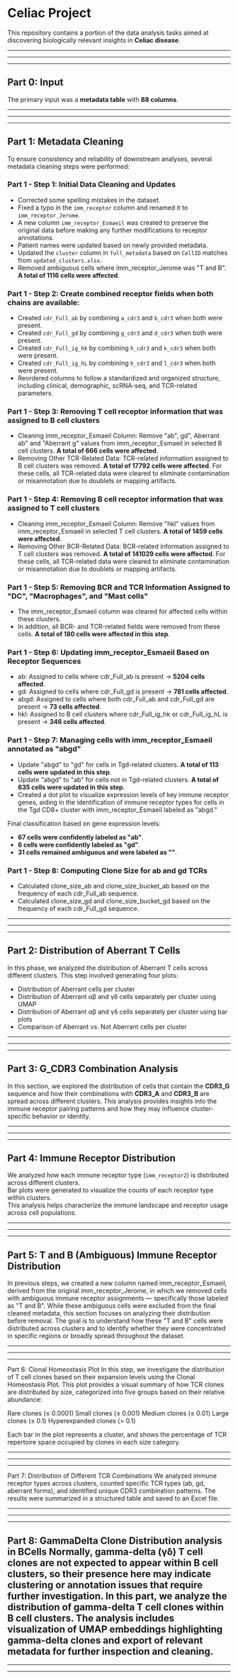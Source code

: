 # Celiac Project
This repository contains a portion of the data analysis tasks aimed at discovering biologically relevant insights in **Celiac disease**.

---
---
---

## Part 0: Input
The primary input was a **metadata table** with **88 columns**.

---
---
---

## Part 1: Metadata Cleaning
To ensure consistency and reliability of downstream analyses, several metadata cleaning steps were performed:

### Part 1 - Step 1: Initial Data Cleaning and Updates 
- Corrected some spelling mistakes in the dataset.
- Fixed a typo in the `imm_receptor` column and renamed it to `imm_receptor_Jerome`.
- A new column `imm_receptor_Esmaeil` was created to preserve the original data before making any further modifications to receptor annotations.
- Patient names were updated based on newly provided metadata. 
- Updated the `cluster` column in `full_metadata` based on `CellID` matches from `updated_clusters.xlsx`.
- Removed ambiguous cells where imm_receptor_Jerome was "T and B". **A total of 1116 cells were affected**.

### Part 1 - Step 2: Create combined receptor fields when both chains are available:
- Created `cdr_Full_ab` by combining `a_cdr3` and `b_cdr3` when both were present. 
- Created `cdr_Full_gd` by combining `g_cdr3` and `d_cdr3` when both were present. 
- Created `cdr_Full_ig_hk` by combining `h_cdr3` and `k_cdr3` when both were present. 
- Created `cdr_Full_ig_hL` by combining `h_cdr3` and `l_cdr3` when both were present.
- Reordered columns to follow a standardized and organized structure, including clinical, demographic, scRNA-seq, and TCR-related parameters.  

### Part 1 - Step 3: Removing T cell receptor information that was assigned to B cell clusters
- Cleaning imm_receptor_Esmaeil Column: Remove "ab", gd", Aberrant ab" and "Aberrant g" values from imm_receptor_Esmaeil in selected B cell clusters. **A total of 666 cells were affected**.
- Removing Other TCR-Related Data: TCR-related information assigned to B cell clusters was removed. **A total of 17792 cells were affected**. For these cells, all TCR-related data were cleared to eliminate contamination or misannotation due to doublets or mapping artifacts.

### Part 1 - Step 4: Removing B cell receptor information that was assigned to T cell clusters  
- Cleaning imm_receptor_Esmaeil Column: Remove "hkl" values from imm_receptor_Esmaeil in selected T cell clusters. **A total of 1459 cells were affected**.
- Removing Other BCR-Related Data: BCR-related information assigned to T cell clusters was removed. **A total of 141029 cells were affected**. For these cells, all TCR-related data were cleared to eliminate contamination or misannotation due to doublets or mapping artifacts.

### Part 1 - Step 5: Removing BCR and TCR Information Assigned to "DC", "Macrophages", and "Mast cells"
- The imm_receptor_Esmaeil column was cleared for affected cells within these clusters.
- In addition, all BCR- and TCR-related fields were removed from these cells.
**A total of 180 cells were affected in this step**.

### Part 1 - Step 6: Updating imm_receptor_Esmaeil Based on Receptor Sequences
- ab: Assigned to cells where cdr_Full_ab is present → **5204 cells affected**.
- gd: Assigned to cells where cdr_Full_gd is present → **781 cells affected**.
- abgd: Assigned to cells where both cdr_Full_ab and cdr_Full_gd are present → **73 cells affected**.
- hkl: Assigned to B cell clusters where cdr_Full_ig_hk or cdr_Full_ig_hL is present → **346 cells affected**.

### Part 1 - Step 7: Managing cells with imm_receptor_Esmaeil annotated as "abgd"
- Update "abgd" to "gd" for cells in Tgd-related clusters. **A total of 113 cells were updated in this step**.
- Update "abgd" to "ab" for cells not in Tgd-related clusters. **A total of 635 cells were updated in this step**.
- Created a dot plot to visualize expression levels of key immune receptor genes, aiding in the identification of immune receptor types for cells in the Tgd CD8+ cluster with imm_receptor_Esmaeil labeled as "abgd."

Final classification based on gene expression levels:

- **67 cells were confidently labeled as "ab"**.
- **6 cells were confidently labeled as "gd"**.
- **31 cells remained ambiguous and were labeled as ""**.

### Part 1 - Step 8:  Computing Clone Size for ab and gd TCRs 
- Calculated clone_size_ab and clone_size_bucket_ab based on the frequency of each cdr_Full_ab sequence.
- Calculated clone_size_gd and clone_size_bucket_gd based on the frequency of each cdr_Full_gd sequence.

---
---
---

## Part 2: Distribution of Aberrant T Cells
In this phase, we analyzed the distribution of Aberrant T cells across different clusters. This step involved generating four plots:

- Distribution of Aberrant cells per cluster
- Distribution of Aberrant αβ and γδ cells separately per cluster using UMAP
- Distribution of Aberrant αβ and γδ cells separately per cluster using bar plots
- Comparison of Aberrant vs. Not Aberrant cells per cluster



---
---
---

## Part 3: G_CDR3 Combination Analysis
In this section, we explored the distribution of cells that contain the **CDR3_G** sequence and how their combinations with **CDR3_A** and **CDR3_B** are spread across different clusters. This analysis provides insights into the immune receptor pairing patterns and how they may influence cluster-specific behavior or identity.

---
---
---


## Part 4: Immune Receptor Distribution
We analyzed how each immune receptor type (`imm_receptor2`) is distributed across different clusters.  
Bar plots were generated to visualize the counts of each receptor type within clusters.  
This analysis helps characterize the immune landscape and receptor usage across cell populations.

---
---
---

## Part 5: T and B (Ambiguous) Immune Receptor Distribution

In previous steps, we created a new column named imm_receptor_Esmaeil, derived from the original imm_receptor_Jerome, in which we removed cells with ambiguous immune receptor assignments — specifically those labeled as "T and B". While these ambiguous cells were excluded from the final cleaned metadata, this section focuses on analyzing their distribution before removal. The goal is to understand how these "T and B" cells were distributed across clusters and to identify whether they were concentrated in specific regions or broadly spread throughout the dataset.

---
---
---

Part 6: Clonal Homeostasis Plot
In this step, we investigate the distribution of T cell clones based on their expansion levels using the Clonal Homeostasis Plot. This plot provides a visual summary of how TCR clones are distributed by size, categorized into five groups based on their relative abundance:

Rare clones (≤ 0.0001)
Small clones (≤ 0.001)
Medium clones (≤ 0.01)
Large clones (≤ 0.1)
Hyperexpanded clones (> 0.1)

Each bar in the plot represents a cluster, and shows the percentage of TCR repertoire space occupied by clones in each size category.

---
---
---

Part 7: Distribution of Different TCR Combinations
We analyzed immune receptor types across clusters, counted specific TCR types (ab, gd, aberrant forms), and identified unique CDR3 combination patterns. The results were summarized in a structured table and saved to an Excel file.

---
---
---

Part 8: GammaDelta Clone Distribution analysis in BCells
Normally, gamma-delta (γδ) T cell clones are not expected to appear within B cell clusters, so their presence here may indicate clustering or annotation issues that require further investigation. In this part, we analyze the distribution of gamma-delta T cell clones within B cell clusters. The analysis includes visualization of UMAP embeddings highlighting gamma-delta clones and export of relevant metadata for further inspection and cleaning.
---
---
---